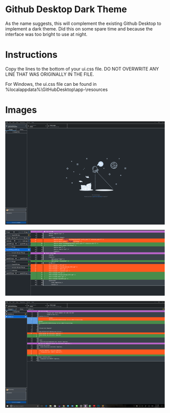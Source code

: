 # Github Desktop Dark Theme
As the name suggests, this will complement the existing Github Desktop to implement a dark theme. Did this on some spare time and because the interface was too bright to use at night.
# Instructions
Copy the lines to the bottom of your ui.css file. DO NOT OVERWRITE ANY LINE THAT WAS ORIGINALLY IN THE FILE.

For Windows, the ui.css file can be found in %localappdata%\GitHubDesktop\app-<version number>\resources
# Images
![landing page](img/landing.PNG?raw=true "Landing Page")

![Colours](img/colouring.PNG?raw=true "Colours in Dark Mode")

![More Colours](img/morecolour.png?raw=true "More Colours")